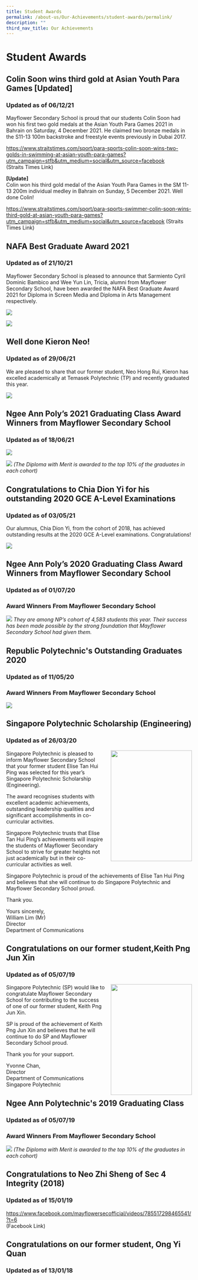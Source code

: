 ```yaml
---
title: Student Awards
permalink: /about-us/Our-Achievements/student-awards/permalink/
description: ""
third_nav_title: Our Achievements
---
```

Student Awards
==============

Colin Soon wins third gold at Asian Youth Para Games \[Updated\]
----------------------------------------------------------------
### **Updated as of 06/12/21**

Mayflower Secondary School is proud that our students Colin Soon had won his first two gold medals at the Asian Youth Para Games 2021 in Bahrain on Saturday, 4 December 2021. He claimed two bronze medals in the S11-13 100m backstroke and freestyle events previously in Dubai 2017.

https://www.straitstimes.com/sport/para-sports-colin-soon-wins-two-golds-in-swimming-at-asian-youth-para-games?utm_campaign=stfb&utm_medium=social&utm_source=facebook   
(Straits Times Link)

**\[Update\]**    
Colin won his third gold medal of the Asian Youth Para Games in the SM 11-13 200m individual medley in Bahrain on Sunday, 5 December 2021. Well done Colin!

https://www.straitstimes.com/sport/para-sports-swimmer-colin-soon-wins-third-gold-at-asian-youth-para-games?utm_campaign=stfb&utm_medium=social&utm_source=facebook
(Straits Times Link)

NAFA Best Graduate Award 2021
-----------------------------

### **Updated as of 21/10/21**

Mayflower Secondary School is pleased to announce that Sarmiento Cyril Dominic Bambico and Wee Yun Lin, Tricia, alumni from Mayflower Secondary School, have been awarded the NAFA Best Graduate Award 2021 for Diploma in Screen Media and Diploma in Arts Management respectively.

![](/images/nafa1.jpg)

![](/images/nafa2.jpg)

Well done Kieron Neo!
---------------------

### **Updated as of 29/06/21**

We are pleased to share that our former student, Neo Hong Rui, Kieron has excelled academically at Temasek Polytechnic (TP) and recently graduated this year.

![](/images/tp.jpg)

Ngee Ann Poly’s 2021 Graduating Class Award Winners from Mayflower Secondary School
-----------------------------------------------------------------------------------

### **Updated as of 18/06/21**

![](/images/np.jpg)

![](/images/np1.png)
_(The Diploma with Merit is awarded to the top 10% of the graduates in each cohort)_

Congratulations to Chia Dion Yi for his outstanding 2020 GCE A-Level Examinations
---------------------------------------------------------------------------------

### **Updated as of 03/05/21**

Our alumnus, Chia Dion Yi, from the cohort of 2018, has achieved outstanding results at the 2020 GCE A-Level examinations. Congratulations!

![](/images/dion.png)

Ngee Ann Poly’s 2020 Graduating Class Award Winners from Mayflower Secondary School
-----------------------------------------------------------------------------------

### **Updated as of 01/07/20**

### Award Winners From Mayflower Secondary School
![](/images/award1.png)
_They are among NP’s cohort of 4,583 students this year. Their success has been made possible by the strong foundation that Mayflower Secondary School had given them._

Republic Polytechnic's Outstanding Graduates 2020
-------------------------------------------------

### **Updated as of 11/05/20**

### Award Winners From Mayflower Secondary School

![](/images/award2.png)

Singapore Polytechnic Scholarship (Engineering)
-----------------------------------------------

### **Updated as of 26/03/20**

<img src="/images/sp.jpg" style="width:220px;height:300px;margin-left:15px;" align = "right">Singapore Polytechnic is pleased to inform Mayflower Secondary School that your former student Elise Tan Hui Ping was selected for this year’s Singapore Polytechnic Scholarship (Engineering).

The award recognises students with excellent academic achievements, outstanding leadership qualities and significant accomplishments in co-curricular activities.

Singapore Polytechnic trusts that Elise Tan Hui Ping’s achievements will inspire the students of Mayflower Secondary School to strive for greater heights not just academically but in their co-curricular activities as well.

Singapore Polytechnic is proud of the achievements of Elise Tan Hui Ping and believes that she will continue to do Singapore Polytechnic and Mayflower Secondary School proud.

Thank you.

Yours sincerely,  
William Lim (Mr)  
Director  
Department of Communications

Congratulations on our former student,Keith Png Jun Xin
-------------------------------------------------------

### **Updated as of 05/07/19**

<img src="/images/sp1.jpg" style="width:220px;height:300px;margin-left:15px;" align = "right"> Singapore Polytechnic (SP) would like to congratulate Mayflower Secondary School for contributing to the success of one of our former student, Keith Png Jun Xin.

SP is proud of the achievement of Keith Png Jun Xin and believes that he will continue to do SP and Mayflower Secondary School proud.

Thank you for your support.

  
Yvonne Chan,  
Director  
Department of Communications  
Singapore Polytechnic

Ngee Ann Polytechnic's 2019 Graduating Class
--------------------------------------------

### **Updated as of 05/07/19**

  

### Award Winners From Mayflower Secondary School

![](/images/np2.png)
_(The Diploma with Merit is awarded to the top 10% of the graduates in each cohort)_

Congratulations to Neo Zhi Sheng of Sec 4 Integrity (2018)
----------------------------------------------------------

### **Updated as of 15/01/19**

https://www.facebook.com/mayflowersecofficial/videos/785517298465541/?t=6  
(Facebook Link)

Congratulations on our former student, Ong Yi Quan
--------------------------------------------------

### **Updated as of 13/01/18**